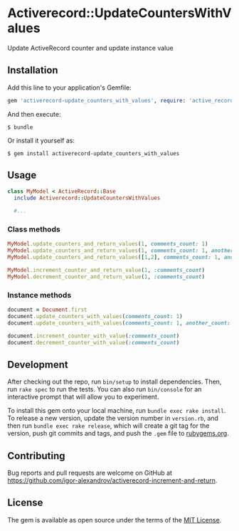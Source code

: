 # Activerecord::UpdateCountersWithValues

Update ActiveRecord counter and update instance value

## Installation

Add this line to your application's Gemfile:

```ruby
gem 'activerecord-update_counters_with_values', require: 'active_record/update_counters_with_values'
```

And then execute:

    $ bundle

Or install it yourself as:

    $ gem install activerecord-update_counters_with_values

## Usage

```ruby
class MyModel < ActiveRecord::Base
  include Activerecord::UpdateCountersWithValues

  #...
```

### Class methods

```ruby
MyModel.update_counters_and_return_values(1, comments_count: 1)
MyModel.update_counters_and_return_values(1, comments_count: 1, another_count: 2)
MyModel.update_counters_and_return_values([1,2], comments_count: 1, another_count: 2)

MyModel.increment_counter_and_return_value(1, :comments_count)
MyModel.decrement_counter_and_return_value(1, :comments_count)
```

### Instance methods

```ruby
document = Document.first
document.update_counters_with_values(comments_count: 1)
document.update_counters_with_values(comments_count: 1, another_count: 2)

document.increment_counter_with_value(:comments_count)
document.decrement_counter_with_value(:comments_count)
```

## Development

After checking out the repo, run `bin/setup` to install dependencies. Then, run `rake spec` to run the tests. You can also run `bin/console` for an interactive prompt that will allow you to experiment.

To install this gem onto your local machine, run `bundle exec rake install`. To release a new version, update the version number in `version.rb`, and then run `bundle exec rake release`, which will create a git tag for the version, push git commits and tags, and push the `.gem` file to [rubygems.org](https://rubygems.org).

## Contributing

Bug reports and pull requests are welcome on GitHub at https://github.com/igor-alexandrov/activerecord-increment-and-return.

## License

The gem is available as open source under the terms of the [MIT License](https://opensource.org/licenses/MIT).
